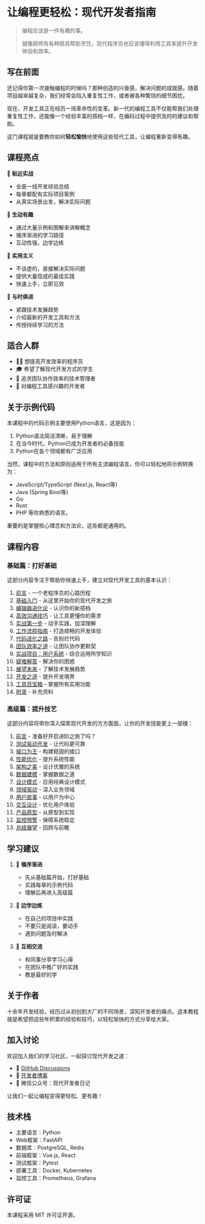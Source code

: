 # 让编程更轻松：现代开发者指南

> 编程应该是一件有趣的事。
> 
> 就像厨师有各种厨具帮助烹饪，现代程序员也应该懂得利用工具来提升开发体验和效率。

## 写在前面

还记得你第一次接触编程的时候吗？那种创造的兴奋感，解决问题的成就感。随着项目越来越复杂，我们经常会陷入重复性工作，或者被各种繁琐的细节困扰。

现在，开发工具正在经历一场革命性的变革。新一代的编程工具不仅能帮我们处理重复性工作，还能像一个经验丰富的搭档一样，在编码过程中提供及时的建议和帮助。

这门课程就是要教你如何**轻松愉快**地使用这些现代工具，让编程重新变得有趣。

## 课程亮点

🎯 **贴近实战**
- 全是一线开发经验总结
- 每章都配有实际项目案例
- 从真实场景出发，解决实际问题

🎨 **生动有趣**
- 通过大量示例和图解来讲解概念
- 循序渐进的学习路径
- 互动性强，边学边练

🔧 **实用主义**
- 不谈虚的，直接解决实际问题
- 提供大量现成的最佳实践
- 快速上手，立即见效

🌟 **与时俱进**
- 紧跟技术发展趋势
- 介绍最新的开发工具和方法
- 传授持续学习的方法

## 适合人群

- 👨‍💻 想提高开发效率的程序员
- 🎓 希望了解现代开发方式的学生
- 👥 追求团队协作效率的技术管理者
- 🚀 对编程工具感兴趣的开发者

## 关于示例代码

本课程中的代码示例主要使用Python语言，这是因为：
1. Python语法简洁清晰，易于理解
2. 在当今时代，Python已成为开发者的必备技能
3. Python在各个领域都有广泛应用

当然，课程中的方法和原则适用于所有主流编程语言。你可以轻松地将示例转换为：
- JavaScript/TypeScript (Next.js, React等)
- Java (Spring Boot等)
- Go
- Rust
- PHP
等你熟悉的语言。

重要的是掌握核心理念和方法论，这些都是通用的。

## 课程内容

### 基础篇：打好基础

这部分内容专注于帮助你快速上手，建立对现代开发工具的基本认识：

1. [前言](./base/前言.md) - 一个老程序员的心路历程
2. [基础入门](./base/第一章-基础入门.md) - 从这里开始你的现代开发之旅
3. [编辑器进化论](./base/第二章-AI编辑器简介.md) - 认识你的新搭档
4. [高效沟通技巧](./base/第三章-Prompt创建技巧.md) - 让工具更懂你的需求
5. [实战第一步](./base/第四章-基本操作与实践.md) - 动手实践，加深理解
6. [工作流程指南](./base/第五章-开发流程与实践指南.md) - 打造顺畅的开发体验
7. [代码进化之路](./base/第六章-代码重构与工具实战.md) - 告别烂代码
8. [团队效率之道](./base/第七章-团队协作与代码标准化.md) - 让团队协作更默契
9. [实战项目：用户系统](./base/第八章-完整项目开发：用户管理系统.md) - 综合运用所学知识
10. [疑难解答](./base/第九章-常见问题与解决方案.md) - 解决你的困惑
11. [展望未来](./base/第十章-AI辅助开发的未来.md) - 了解技术发展趋势
12. [开发之道](./base/第十一章-高效开发实践.md) - 提升开发境界
13. [工具百宝箱](./base/第十二章-Cursor功能详解.md) - 掌握所有实用功能
14. [附录](./base/附录.md) - 补充资料

### 高级篇：提升技艺

这部分内容将带你深入探索现代开发的方方面面，让你的开发技能更上一层楼：

1. [前言](./advanced/前言.md) - 准备好开启进阶之旅了吗？
2. [测试驱动开发](./advanced/第一章-通过测试用例引导AI开发.md) - 让代码更可靠
3. [接口为王](./advanced/第二章-接口测试驱动开发.md) - 构建稳固的接口
4. [性能优化](./advanced/第三章-性能测试驱动优化.md) - 提升系统性能
5. [架构之美](./advanced/第四章-架构设计驱动开发.md) - 设计优雅的系统
6. [数据建模](./advanced/第五章-数据模型驱动开发.md) - 掌握数据之道
7. [设计模式](./advanced/第六章-设计模式驱动开发.md) - 应用经典设计模式
8. [领域驱动](./advanced/第七章-领域驱动开发.md) - 深入业务领域
9. [用户故事](./advanced/第八章-用户故事驱动开发.md) - 以用户为中心
10. [交互设计](./advanced/第九章-交互流程驱动开发.md) - 优化用户体验
11. [产品原型](./advanced/第十章-原型图驱动开发.md) - 从原型到实现
12. [监控预警](./advanced/第十一章-监控驱动开发.md) - 保障系统稳定
13. [总结展望](./advanced/第十二章-总结与展望.md) - 回顾与前瞻

## 学习建议

1. 🎯 **循序渐进**
   - 先从基础篇开始，打好基础
   - 实践每章的示例代码
   - 理解后再进入高级篇

2. 🔄 **边学边练**
   - 在自己的项目中实践
   - 不要只是阅读，要动手
   - 遇到问题及时解决

3. 🤝 **互相交流**
   - 和同事分享学习心得
   - 在团队中推广好的实践
   - 教是最好的学

## 关于作者

十余年开发经验，经历过从初创到大厂的不同场景，深知开发者的痛点。这本教程就是希望把这些年积累的经验和技巧，以轻松愉快的方式分享给大家。

## 加入讨论

欢迎加入我们的学习社区，一起探讨现代开发之道：

- 💬 [GitHub Discussions](https://github.com/your-repo/discussions)
- 📝 [开发者博客](https://your-blog.com)
- 📱 微信公众号：现代开发者日记

让我们一起让编程变得更轻松、更有趣！

## 技术栈

- 主要语言：Python
- Web框架：FastAPI
- 数据库：PostgreSQL, Redis
- 前端框架：Vue.js, React
- 测试框架：Pytest
- 部署工具：Docker, Kubernetes
- 监控工具：Prometheus, Grafana

## 许可证

本课程采用 MIT 许可证开源。
